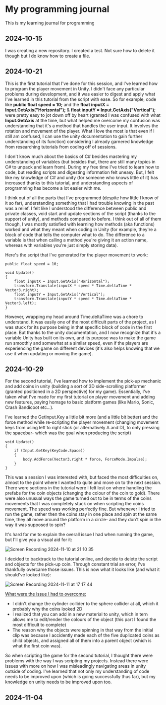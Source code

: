 # My programming journal 
This is my learning journal for programming

## 2024-10-15

I was creating a new repository. I created a test. Not sure how to delete it though but I do know how to create a file.

## 2024-10-21

This is the first tutorial that I've done for this session, and I've learned how to program the player movement in Unity. I didn't face any particular problems during development, and it was easier to digest and apply what I've learned in this tutorial from the script with ease. So for example, code like **public float speed = 10;** and the **float inputX = Input.GetAxis("Horizontal");** & **float inputY = Input.GetAxis("Vertical");** were pretty easy to jot down off by heart (granted I was confused with what **Input.GetAxis** at the time, but what helped me overcome my confusion was understanding that it's a method that handles the user input. It involves the rotation and movement of the player. What I love the most is that even if I still am confused, I can use the unity documentation to gain further understanding of its function) considering I already garnered knowledge from researching tutorials from coding off of sessions.

I don't know much about the basics of C# besides mastering my understanding of variables (but besides that, there are still many topics in C# to unpack and learn from). During my free time I've tried to learn how to code, but reading scripts and digesting information felt uneasy. But, I felt like my knowledge of C# and unity (for someone who knows little of it) has increased thanks to this tutorial, and understanding aspects of programming has become a lot easier with me.

I think out of all the parts that I've programmed (despite how little I know of it so far), understanding something that I had trouble knowing in the past was a relief. I felt like I understood the difference between public and private classes, void start and update sections of the script (thanks to the support of unity), and methods compared to before. I think out of all of them though, I was mostly satisfied with learning how methods (aka functions) worked and what they meant when coding in Unity (for example, they're a block of code that tells the computer what to do. The difference to a variable is that when calling a method you're giving it an action name, whereas with variables you're just simply storing data).

Here's the script that I've generated for the player movement to work:


    public float speed = 10;

    void Update()
    {
        float inputX = Input.GetAxis("Horizontal");
        transform.Translate(inputX * speed * Time.deltaTime * Vector3.right);
        float inputY = Input.GetAxis("Vertical");
        transform.Translate(inputY * speed * Time.deltaTime * Vector3.left);
    }

However, wrapping my head around Time.deltaTime was a chore to understand. It was easily one of the most difficult parts of the project, as I was stuck for its purpose being in that specific block of code in the first place. But thanks to the unity documentation, and I now recognize that it's a variable Unity has built on its own, and its purpose was to make the game run smoothly and somewhat at a similar speed, even if the players are experiencing the game on different devices (it's also helps knowing that we use it when updating or moving the game).


## 2024-10-29

For the second tutorial, I've learned how to implement the pick-up mechanic and add coins in unity (building a sort of 3D side-scrolling platformer (granted positioned in a 2D perspective) for my game). Essentially, I've taken what I've made for my first tutorial on player movement and adding new features, paying homage to basic platform games (like Mario, Sonic, Crash Bandicoot etc...).

I've learned the GetInput.Key a little bit more (and a little bit better) and the force method while re-scripting the player movement (changing movement keys from using left to right stick (or alternatively A and D), to only pressing the spacebar- which was the goal when producing the script)

    void Update()
    {
        if (Input.GetKey(KeyCode.Space))
        {
            body.AddForce(Vector3.right * force, ForceMode.Impulse);
        }
    }

This was a session I was interested with, but faced the most difficulties on, almost to the point where I wanted to quite and move on to the next session. There were sections in the tutorial were I felt lost on where handling the prefabs for the coin objects (changing the colour of the coin to gold). There were also unusual ways the game turned out to be in terms of the coins movements that I was completely stuck on when scripting the coins movement. The speed was working perfectly fine. But whenever I tried to run the game, rather then the coins stay in one place and spin at the same time, they all move around the platform in a circle- and they don't spin in the way it was supposed to spin? 

It's hard for me to explain the overall issue I had when running the game, but I'll give you a visual aid for it: 

![Screen Recording 2024-11-10 at 21 10 35](https://github.com/user-attachments/assets/0bc79da7-35df-4e19-9207-94d5bdfa1f4e)

I decided to backtrack to the tutorial online, and decide to delete the script and objects for the pick-up coin. Through constant trial an error, I've thankfully overcame those issues. This is now what it looks like (and what it should've looked like):

![Screen Recording 2024-11-11 at 17 17 44](https://github.com/user-attachments/assets/8dca35b9-a4e7-4e35-a176-87eb54c5f2ec)

<u>What were the issue I had to overcome:</u>
- I didn't change the cylinder collider to the sphere collider at all, which it probably why the coins looked 2D
- I realized that you can add in a new material to unity, which in tern allows me to edit/render the colours of the object (this part I found the most difficult to complete)
- The reason why the objects were spinning in that way from the initial clip was because I accidently made each of the five duplicated coins as child objects, and assigned all of them into a parent object (which is what the first coin was).

So when scripting the game for the second tutorial, I thought there were problems with the way I was scripting my projects. Instead there were issues with more on how I was misleadingly navigating areas in unity outside of coding. I've learned that not only my understanding of code needs to be improved upon (which is going successfully thus far), but my knowledge on unity needs to be improved upon too.

## 2024-11-04
